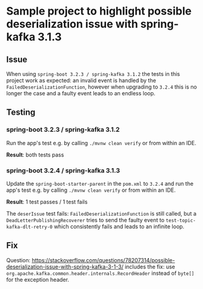 # Sample project to highlight possible deserialization issue with spring-kafka 3.1.3

## Issue

When using `spring-boot 3.2.3 / spring-kafka 3.1.2` the tests in this project work as expected: an invalid event is handled by
the `FailedDeserializationFunction`, however when upgrading to `3.2.4` this is no longer the case and a faulty event leads to an
endless loop.

## Testing

### spring-boot 3.2.3 / spring-kafka 3.1.2

Run the app's test e.g. by calling `./mvnw clean verify` or from within an IDE.

**Result**: both tests pass

### spring-boot 3.2.4 / spring-kafka 3.1.3

Update the `spring-boot-starter-parent` in the `pom.xml` to `3.2.4` and run the app's test e.g. by calling `./mvnw clean verify` or from within an IDE.

**Result**: 1 test passes / 1 test fails

The `deserIssue` test fails: `FailedDeserializationFunction` is still called, but a `DeadLetterPublishingRecoverer` tries to send
the faulty event to `test-topic-kafka-dlt-retry-0` which consistently fails and leads to an infinite loop.

## Fix
Question: https://stackoverflow.com/questions/78207314/possible-deserialization-issue-with-spring-kafka-3-1-3/
includes the fix: use `org.apache.kafka.common.header.internals.RecordHeader` instead of `byte[]` for the exception header.